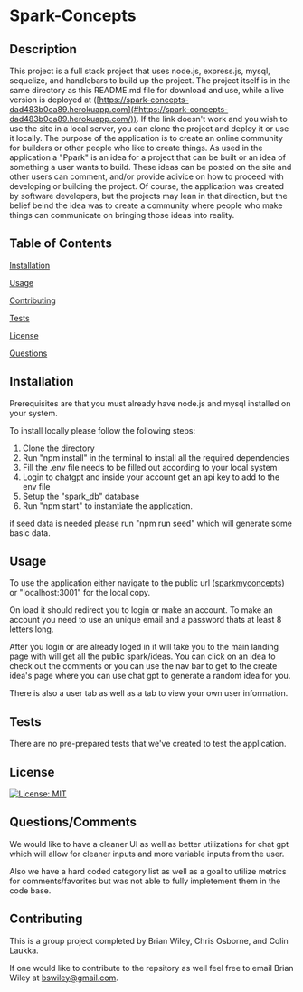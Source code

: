 # Spark-Concepts

## Description
This project is a full stack project that uses node.js, express.js, mysql, sequelize, and handlebars to build up the project.  The project itself is in the same directory as this README.md file for download and use, while a live version is deployed at ([https://spark-concepts-dad483b0ca89.herokuapp.com](#https://spark-concepts-dad483b0ca89.herokuapp.com/)). If the link doesn't work and you wish to use the site in a local server, you can clone the project and deploy it or use it locally.  The purpose of the application is to create an online community for builders or other people who like to create things.  As used in the application a "Ppark" is an idea for a project that can be built or an idea of something a user wants to build.  These ideas can be posted on the site and other users can comment, and/or provide adivice on how to proceed with developing or building the project.  Of course, the application was created by software developers, but the projects may lean in that direction, but the belief beind the idea was to create a community where people who make things can communicate on bringing those ideas into reality.   

## Table of Contents

[Installation](#Installation)

[Usage](#Usage)

[Contributing](#Contributing)

[Tests](#Tests)

[License](#License)

[Questions](#Questions)

## Installation
Prerequisites are that you must already have node.js and mysql installed on your system.  

To install locally please follow the following steps:
1. Clone the directory 
2. Run "npm install" in the terminal to install all the required dependencies  
3. Fill the .env file needs to be filled out according to your local system
4. Login to chatgpt and inside your account get an api key to add to the env file
5. Setup the "spark_db" database
6. Run "npm start" to instantiate the application.  

if seed data is needed please run "npm run seed" which will generate some basic data. 

## Usage
To use the application either navigate to the public url ([sparkmyconcepts](http://sparkmyconcepts.com/)) or "localhost:3001" for the local copy. 

On load it should redirect you to login or make an account. To make an account you need to use an unique email and a password thats at least 8 letters long.

After you login or are already loged in it will take you to the main landing page with will get all the public spark/ideas. You can click on an idea to check out the comments or you can use the nav bar to get to the create idea's page where you can use chat gpt to generate a random idea for you.

There is also a user tab as well as a tab to view your own user information.

## Tests
There are no pre-prepared tests that we've created to test the application.  

## License
[![License: MIT](https://img.shields.io/badge/License-MIT-yellow.svg)](https://opensource.org/licenses/MIT)

## Questions/Comments
We would like to have a cleaner UI as well as better utilizations for chat gpt which will allow for cleaner inputs and more variable inputs from the user.

Also we have a hard coded category list as well as a goal to utilize metrics for comments/favorites but was not able to fully impletement them in the code base. 

## Contributing
This is a group project completed by Brian Wiley, Chris Osborne, and Colin Laukka. 

If one would like to contribute to the repsitory as well feel free to email Brian Wiley at bswiley@gmail.com.  